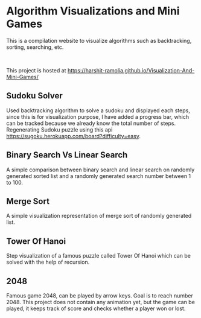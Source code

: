 # Algorithm Visualizations and Mini Games

This is a compilation website to visualize algorithms such as backtracking, sorting, searching, etc.

<br />

This project is hosted at https://harshit-ramolia.github.io/Visualization-And-Mini-Games/

## Sudoku Solver

Used backtracking algorithm to solve a sudoku and displayed each steps, since this is for visualization purpose, I have added a progress bar, which can be tracked because we already know the total number of steps. Regenerating Sudoku puzzle using this api https://sugoku.herokuapp.com/board?difficulty=easy.

## Binary Search Vs Linear Search

A simple comparison between binary search and linear search on randomly generated sorted list and a randomly generated search number between 1 to 100.

## Merge Sort

A simple visualization representation of merge sort of randomly generated list.

## Tower Of Hanoi

Step visualization of a famous puzzle called Tower Of Hanoi which can be solved with the help of recursion.

## 2048

Famous game 2048, can be played by arrow keys. Goal is to reach number 2048. This project does not contain any animation yet, but the game can be played, it keeps track of score and checks whether a player won or lost.

